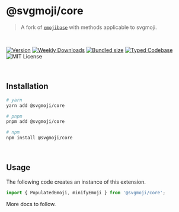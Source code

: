 # @svgmoji/core

> A fork of [`emojibase`](https://emojibase.dev/docs/api) with methods applicable to svgmoji.

<br />

[![Version][version]][npm] [![Weekly Downloads][downloads-badge]][npm] [![Bundled size][size-badge]][size] [![Typed Codebase][typescript]](./src/index.ts) ![MIT License][license]

[version]: https://flat.badgen.net/npm/v/@svgmoji/core
[npm]: https://npmjs.com/package/@svgmoji/core
[license]: https://flat.badgen.net/badge/license/MIT/purple
[size]: https://bundlephobia.com/result?p=@svgmoji/core
[size-badge]: https://flat.badgen.net/bundlephobia/minzip/@svgmoji/core
[typescript]: https://flat.badgen.net/badge/icon/TypeScript?icon=typescript&label
[downloads-badge]: https://badgen.net/npm/dw/@svgmoji/core/red?icon=npm

<br />

## Installation

```bash
# yarn
yarn add @svgmoji/core

# pnpm
pnpm add @svgmoji/core

# npm
npm install @svgmoji/core
```

<br />

## Usage

The following code creates an instance of this extension.

```ts
import { PopulatedEmoji, minifyEmoji } from '@svgmoji/core';
```

More docs to follow.
